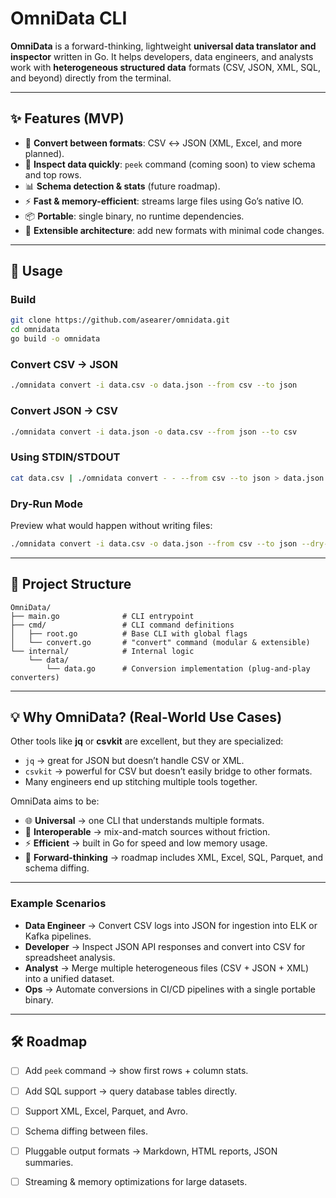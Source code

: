 # OmniData CLI

**OmniData** is a forward-thinking, lightweight **universal data translator and inspector** written in Go.
It helps developers, data engineers, and analysts work with **heterogeneous structured data** formats (CSV, JSON, XML, SQL, and beyond) directly from the terminal.

---

## ✨ Features (MVP)

* 🔄 **Convert between formats**: CSV ↔ JSON (XML, Excel, and more planned).
* 👀 **Inspect data quickly**: `peek` command (coming soon) to view schema and top rows.
* 📊 **Schema detection & stats** (future roadmap).
* ⚡ **Fast & memory-efficient**: streams large files using Go’s native IO.
* 📦 **Portable**: single binary, no runtime dependencies.
* 🧩 **Extensible architecture**: add new formats with minimal code changes.

---

## 🚀 Usage

### Build

```bash
git clone https://github.com/asearer/omnidata.git
cd omnidata
go build -o omnidata
```

### Convert CSV → JSON

```bash
./omnidata convert -i data.csv -o data.json --from csv --to json
```

### Convert JSON → CSV

```bash
./omnidata convert -i data.json -o data.csv --from json --to csv
```

### Using STDIN/STDOUT

```bash
cat data.csv | ./omnidata convert - - --from csv --to json > data.json
```

### Dry-Run Mode

Preview what would happen without writing files:

```bash
./omnidata convert -i data.csv -o data.json --from csv --to json --dry-run
```

---

## 📂 Project Structure

```
OmniData/
├── main.go              # CLI entrypoint
├── cmd/                 # CLI command definitions
│   ├── root.go          # Base CLI with global flags
│   └── convert.go       # "convert" command (modular & extensible)
└── internal/            # Internal logic
    └── data/
        └── data.go      # Conversion implementation (plug-and-play converters)
```

---

## 💡 Why OmniData? (Real-World Use Cases)

Other tools like **jq** or **csvkit** are excellent, but they are specialized:

* `jq` → great for JSON but doesn’t handle CSV or XML.
* `csvkit` → powerful for CSV but doesn’t easily bridge to other formats.
* Many engineers end up stitching multiple tools together.

OmniData aims to be:

* 🌐 **Universal** → one CLI that understands multiple formats.
* 🧩 **Interoperable** → mix-and-match sources without friction.
* ⚡ **Efficient** → built in Go for speed and low memory usage.
* 🔮 **Forward-thinking** → roadmap includes XML, Excel, SQL, Parquet, and schema diffing.

---

### Example Scenarios

* **Data Engineer** → Convert CSV logs into JSON for ingestion into ELK or Kafka pipelines.
* **Developer** → Inspect JSON API responses and convert into CSV for spreadsheet analysis.
* **Analyst** → Merge multiple heterogeneous files (CSV + JSON + XML) into a unified dataset.
* **Ops** → Automate conversions in CI/CD pipelines with a single portable binary.

---

## 🛠️ Roadmap

* [ ] Add `peek` command → show first rows + column stats.
* [ ] Add SQL support → query database tables directly.
* [ ] Support XML, Excel, Parquet, and Avro.
* [ ] Schema diffing between files.
* [ ] Pluggable output formats → Markdown, HTML reports, JSON summaries.
* [ ] Streaming & memory optimizations for large datasets.



